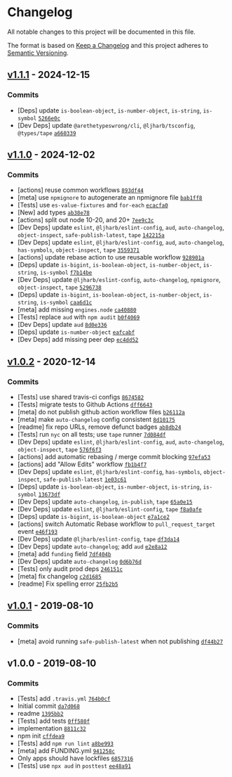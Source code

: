 # Changelog

All notable changes to this project will be documented in this file.

The format is based on [Keep a Changelog](https://keepachangelog.com/en/1.0.0/)
and this project adheres to [Semantic Versioning](https://semver.org/spec/v2.0.0.html).

## [v1.1.1](https://github.com/inspect-js/which-boxed-primitive/compare/v1.1.0...v1.1.1) - 2024-12-15

### Commits

- [Deps] update `is-boolean-object`, `is-number-object`, `is-string`, `is-symbol` [`5266e0c`](https://github.com/inspect-js/which-boxed-primitive/commit/5266e0cb87a814e42b4e8de9574430d27e562070)
- [Dev Deps] update `@arethetypeswrong/cli`, `@ljharb/tsconfig`, `@types/tape` [`a660339`](https://github.com/inspect-js/which-boxed-primitive/commit/a66033981b3f2b4ba4261cf477fd5a6dc40b38d6)

## [v1.1.0](https://github.com/inspect-js/which-boxed-primitive/compare/v1.0.2...v1.1.0) - 2024-12-02

### Commits

- [actions] reuse common workflows [`893df44`](https://github.com/inspect-js/which-boxed-primitive/commit/893df44f4d4ad653878aa0b470fc3437f25ad240)
- [meta] use `npmignore` to autogenerate an npmignore file [`bab1ff8`](https://github.com/inspect-js/which-boxed-primitive/commit/bab1ff84d391d94a419bb22a0be3d589b16732a4)
- [Tests] use `es-value-fixtures` and `for-each` [`ecacfa0`](https://github.com/inspect-js/which-boxed-primitive/commit/ecacfa01438228830b77fc006e3d366c8227c2b3)
- [New] add types [`ab38e78`](https://github.com/inspect-js/which-boxed-primitive/commit/ab38e78885752258f1e90487f2793173a3e81e5e)
- [actions] split out node 10-20, and 20+ [`7ee9c3c`](https://github.com/inspect-js/which-boxed-primitive/commit/7ee9c3c27b31289db6970cb2024621cdef4dc5ae)
- [Dev Deps] update `eslint`, `@ljharb/eslint-config`, `aud`, `auto-changelog`, `object-inspect`, `safe-publish-latest`, `tape` [`142215a`](https://github.com/inspect-js/which-boxed-primitive/commit/142215aeb898604e356e46708a7fad0d1113d764)
- [Dev Deps] update `eslint`, `@ljharb/eslint-config`, `aud`, `auto-changelog`, `has-symbols`, `object-inspect`, `tape` [`3559371`](https://github.com/inspect-js/which-boxed-primitive/commit/3559371556c26688418e6ea06e52dfd51cce29e7)
- [actions] update rebase action to use reusable workflow [`928901a`](https://github.com/inspect-js/which-boxed-primitive/commit/928901a781ddcb75cec158f3d0a273100d8f3f80)
- [Deps] update `is-bigint`, `is-boolean-object`, `is-number-object`, `is-string`, `is-symbol` [`f7b14be`](https://github.com/inspect-js/which-boxed-primitive/commit/f7b14bed64b6f784221dfe229b583c512d2bcb2c)
- [Dev Deps] update `@ljharb/eslint-config`, `auto-changelog`, `npmignore`, `object-inspect`, `tape` [`5296738`](https://github.com/inspect-js/which-boxed-primitive/commit/5296738a192d9d006a5874dcc262080df108da62)
- [Deps] update `is-bigint`, `is-boolean-object`, `is-number-object`, `is-string`, `is-symbol` [`caa6d1c`](https://github.com/inspect-js/which-boxed-primitive/commit/caa6d1cb8e44c6b8100431dd643e9817f361921c)
- [meta] add missing `engines.node` [`ca40880`](https://github.com/inspect-js/which-boxed-primitive/commit/ca40880bb94282871229a7f1d678609b71f4d120)
- [Tests] replace `aud` with `npm audit` [`b0f4069`](https://github.com/inspect-js/which-boxed-primitive/commit/b0f40690697c2a963dd7100eec500f138a79f4ae)
- [Dev Deps] update `aud` [`8d0e336`](https://github.com/inspect-js/which-boxed-primitive/commit/8d0e336ee7385ed6a94d6362e62e25c54d155a2d)
- [Deps] update `is-number-object` [`eafcabf`](https://github.com/inspect-js/which-boxed-primitive/commit/eafcabf3f00c7d716bffdfc0ceeca62387349c7d)
- [Dev Deps] add missing peer dep [`ec4dd52`](https://github.com/inspect-js/which-boxed-primitive/commit/ec4dd520dbe77e33341d94479aec3b42817b4cbf)

## [v1.0.2](https://github.com/inspect-js/which-boxed-primitive/compare/v1.0.1...v1.0.2) - 2020-12-14

### Commits

- [Tests] use shared travis-ci configs [`8674582`](https://github.com/inspect-js/which-boxed-primitive/commit/86745829b6a92cff2cfb0d3c0414ec9afdc2a087)
- [Tests] migrate tests to Github Actions [`dff6643`](https://github.com/inspect-js/which-boxed-primitive/commit/dff6643405ba4d6dc6694a25904c8f72f273ece8)
- [meta] do not publish github action workflow files [`b26112a`](https://github.com/inspect-js/which-boxed-primitive/commit/b26112a4e4ac6beec8f54c734135dbf9e9ba16f9)
- [meta] make `auto-changelog` config consistent [`8d10175`](https://github.com/inspect-js/which-boxed-primitive/commit/8d10175171154cd6c8f8a016aa7fb71b5044acf6)
- [readme] fix repo URLs, remove defunct badges [`ab8db24`](https://github.com/inspect-js/which-boxed-primitive/commit/ab8db247573723dbcda68469118d08c7c2692c67)
- [Tests] run `nyc` on all tests; use `tape` runner [`7d084df`](https://github.com/inspect-js/which-boxed-primitive/commit/7d084dfc5251230e9399a81782c0b9d7ae5d1901)
- [Dev Deps] update `eslint`, `@ljharb/eslint-config`, `aud`, `auto-changelog`, `object-inspect`, `tape` [`576f6f3`](https://github.com/inspect-js/which-boxed-primitive/commit/576f6f308aed35ef1d3392bb9472def59482ed13)
- [actions] add automatic rebasing / merge commit blocking [`97efa53`](https://github.com/inspect-js/which-boxed-primitive/commit/97efa53a307678323e63f576c07db9ff84846fd3)
- [actions] add "Allow Edits" workflow [`fb1b4f7`](https://github.com/inspect-js/which-boxed-primitive/commit/fb1b4f7cd753fcced74ac054b20c8b2bfafe7953)
- [Dev Deps] update `eslint`, `@ljharb/eslint-config`, `has-symbols`, `object-inspect`, `safe-publish-latest` [`1e03c61`](https://github.com/inspect-js/which-boxed-primitive/commit/1e03c6153693d385833acc15178f675e6ce5ddd0)
- [Deps] update `is-boolean-object`, `is-number-object`, `is-string`, `is-symbol` [`13673df`](https://github.com/inspect-js/which-boxed-primitive/commit/13673dff6e43f0a915377c3e5740ec24e86d6bb7)
- [Dev Deps] update `auto-changelog`, `in-publish`, `tape` [`65a0e15`](https://github.com/inspect-js/which-boxed-primitive/commit/65a0e155fc46a9237692233a51ec9573621135d2)
- [Dev Deps] update `eslint`, `@ljharb/eslint-config`, `tape` [`f8a0afe`](https://github.com/inspect-js/which-boxed-primitive/commit/f8a0afea82938d64f3d2d240268afbd346d0c4da)
- [Deps] update `is-bigint`, `is-boolean-object` [`e7a1ce2`](https://github.com/inspect-js/which-boxed-primitive/commit/e7a1ce25371c00ee726f1c0cc5b6acf10d51ec50)
- [actions] switch Automatic Rebase workflow to `pull_request_target` event [`e46f193`](https://github.com/inspect-js/which-boxed-primitive/commit/e46f193298b158db5c8aba889803513e4ee38957)
- [Dev Deps] update `@ljharb/eslint-config`, `tape` [`df3da14`](https://github.com/inspect-js/which-boxed-primitive/commit/df3da1424552a5d22e203a0abf1710106bfd4ae2)
- [Dev Deps] update `auto-changelog`; add `aud` [`e2e8a12`](https://github.com/inspect-js/which-boxed-primitive/commit/e2e8a12c6fbf8c48e760ea1d1ccd5e8d2d6fbf24)
- [meta] add `funding` field [`7df404b`](https://github.com/inspect-js/which-boxed-primitive/commit/7df404b20cd50b2b87e6645b130fefa8ee98810e)
- [Dev Deps] update `auto-changelog` [`0d6b76d`](https://github.com/inspect-js/which-boxed-primitive/commit/0d6b76dbbe760581fa86a0c3f254988fe5d27770)
- [Tests] only audit prod deps [`246151c`](https://github.com/inspect-js/which-boxed-primitive/commit/246151cc1407b3b1ef42014db993f62670bd82ff)
- [meta] fix changelog [`c2d1685`](https://github.com/inspect-js/which-boxed-primitive/commit/c2d16856deffbf86e0b5029e69b65d8aa758ec3d)
- [readme] Fix spelling error [`25fb2b5`](https://github.com/inspect-js/which-boxed-primitive/commit/25fb2b56e1f708c6364923e4bae384f818ecf57f)

## [v1.0.1](https://github.com/inspect-js/which-boxed-primitive/compare/v1.0.0...v1.0.1) - 2019-08-10

### Commits

- [meta] avoid running `safe-publish-latest` when not publishing [`df44b27`](https://github.com/inspect-js/which-boxed-primitive/commit/df44b27875a8f5c3c596663ecb4a063f9fc7bde3)

## v1.0.0 - 2019-08-10

### Commits

- [Tests] add `.travis.yml` [`764b0cf`](https://github.com/inspect-js/which-boxed-primitive/commit/764b0cf75f8d2b3a0ad2056de5f4ad85d5d1b765)
- Initial commit [`da7d068`](https://github.com/inspect-js/which-boxed-primitive/commit/da7d068913d591294bf155db5d438f7804d71b9a)
- readme [`1395bb2`](https://github.com/inspect-js/which-boxed-primitive/commit/1395bb27b72137ac01e48ee398a0f54e93fd87f5)
- [Tests] add tests [`0ff580f`](https://github.com/inspect-js/which-boxed-primitive/commit/0ff580f99579cd4424af7b814bd76fcb69a2b04e)
- implementation [`8811c32`](https://github.com/inspect-js/which-boxed-primitive/commit/8811c3262a57963634cdc83ceb5bb2c5e9ae4e7e)
- npm init [`cffdea9`](https://github.com/inspect-js/which-boxed-primitive/commit/cffdea9755eabfa2f9ec62a6fcbce0c28f04495b)
- [Tests] add `npm run lint` [`a8be993`](https://github.com/inspect-js/which-boxed-primitive/commit/a8be9933fec1b21267acd847df77f6438e07e3b9)
- [meta] add FUNDING.yml [`941258c`](https://github.com/inspect-js/which-boxed-primitive/commit/941258c70c9a397466e05b614126cb8c7be77b99)
- Only apps should have lockfiles [`6857316`](https://github.com/inspect-js/which-boxed-primitive/commit/68573165d8ce842cdf15d94af82f8cccb961b8cf)
- [Tests] use `npx aud` in `posttest` [`ee48a91`](https://github.com/inspect-js/which-boxed-primitive/commit/ee48a9144bea23bde5cc47788a54d5aa7969d489)
